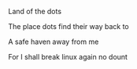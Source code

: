 Land of the dots

The place dots find their way back to

A safe haven away from me 

For I shall break linux again no dount
